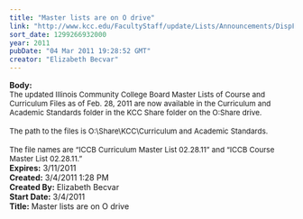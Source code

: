 ```yaml
---
title: "Master lists are on O drive"
link: "http://www.kcc.edu/FacultyStaff/update/Lists/Announcements/DispForm.aspx?ID=148"
sort_date: 1299266932000
year: 2011
pubDate: "04 Mar 2011 19:28:52 GMT"
creator: "Elizabeth Becvar"
---
```


<div><b>Body:</b> <div class=ExternalClassA08E29E9A76B4CFF9ADEFD83993CC5B1><div>
<div><font size=2>The updated Illinois Community College Board Master Lists of Course and Curriculum Files as of Feb. 28, 2011 are now available in the Curriculum and Academic Standards folder in the KCC Share folder on the O:Share drive.</font></div>
<div><br><font size=2>The path to the files is O:\Share\KCC\Curriculum and Academic Standards.</font></div>
<div><br><font size=2>The file names are “ICCB Curriculum Master List 02.28.11” and “ICCB Course Master List 02.28.11.”<br></font></div></div></div></div>
<div><b>Expires:</b> 3/11/2011</div>
<div><b>Created:</b> 3/4/2011 1:28 PM</div>
<div><b>Created By:</b> Elizabeth Becvar</div>
<div><b>Start Date:</b> 3/4/2011</div>
<div><b>Title:</b> Master lists are on O drive</div>
